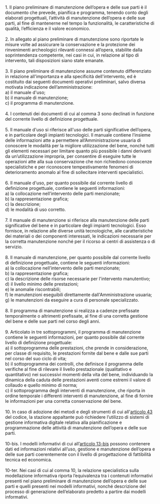 <ul style="list-style-type: none;">
    <li>
        1. Il piano preliminare di manutenzione dell’opera e delle sue parti è il documento che prevede, pianifica e programma, tenendo conto degli elaborati progettuali, l’attività di manutenzione dell’opera e delle sue parti, al fine di mantenerne nel tempo la funzionalità, le caratteristiche di qualità, l’efficienza e il valore economico.
    </li>
    <br>
    <li>    
        2. In allegato al piano preliminare di manutenzione sono riportate le misure volte ad assicurare la conservazione e la protezione dei rinvenimenti archeologici rilevanti connessi all’opera, stabilite dalla soprintendenza competente, nei casi in cui, in relazione al tipo di intervento, tali disposizioni siano state emanate.
    </li>
    <br>
    <li>
        3. Il piano preliminare di manutenzione assume contenuto differenziato in relazione all'importanza e alla specificità dell'intervento, ed è costituito dai seguenti documenti operativi preliminari, salvo diversa motivata indicazione dell’amministrazione:<br>a) il manuale d'uso;<br>b) il manuale di manutenzione;<br>c) il programma di manutenzione.
    </li>
    <br>
    <li>
        4. I contenuti dei documenti di cui al comma 3 sono declinati in funzione del corrente livello di definizione progettuale.
    </li>
    <br>
    <li>
        5. Il manuale d'uso si riferisce all'uso delle parti significative dell’opera, e in particolare degli impianti tecnologici. Il manuale contiene l’insieme delle informazioni atte a permettere all’Amministrazione usuaria di conoscere le modalità per la migliore utilizzazione del bene, nonché tutti gli elementi necessari per limitare quanto più possibile i danni derivanti da un’utilizzazione impropria, per consentire di eseguire tutte le operazioni atte alla sua conservazione che non richiedono conoscenze specialistiche e per riconoscere tempestivamente fenomeni di deterioramento anomalo al fine di sollecitare interventi specialistici.
    </li>
    <br>
    <li>
        6. Il manuale d'uso, per quanto possibile dal corrente livello di definizione progettuale, contiene le seguenti informazioni:<br>a) la collocazione nell’intervento delle parti menzionate;<br>b) la rappresentazione grafica;<br>c) la descrizione;<br>d) le modalità di uso corretto.
    </li>
    <br>
    <li>
        7. Il manuale di manutenzione si riferisce alla manutenzione delle parti significative del bene e in particolare degli impianti tecnologici. Esso fornisce, in relazione alle diverse unità tecnologiche, alle caratteristiche dei materiali o dei componenti interessati, le indicazioni necessarie per la corretta manutenzione nonché per il ricorso ai centri di assistenza o di servizio.
    </li>
    <br>
    <li>
        8. Il manuale di manutenzione, per quanto possibile dal corrente livello di definizione progettuale, contiene le seguenti informazioni:<br>a) la collocazione nell’intervento delle parti menzionate;<br>b) la rappresentazione grafica;<br>c) la descrizione delle risorse necessarie per l'intervento manutentivo;<br>d) il livello minimo delle prestazioni;<br>e) le anomalie riscontrabili;<br>f) le manutenzioni eseguibili direttamente dall'Amministrazione usuaria;<br>g) le manutenzioni da eseguire a cura di personale specializzato.
    </li>
    <br>
    <li>
        8. Il programma di manutenzione si realizza a cadenze prefissate temporalmente o altrimenti prefissate, al fine di una corretta gestione del bene e delle sue parti nel corso degli anni.
    </li>
    <br>
    <li>
        9. Articolato in tre sottoprogrammi, il programma di manutenzione contiene le seguenti informazioni, per quanto possibile dal corrente livello di definizione progettuale:<br>a) il sottoprogramma delle prestazioni, che prende in considerazione, per classe di requisito, le prestazioni fornite dal bene e dalle sue parti nel corso del suo ciclo di vita;<br>b) il sottoprogramma dei controlli, che definisce il programma delle verifiche al fine di rilevare il livello prestazionale (qualitativo e quantitativo) nei successivi momenti della vita del bene, individuando la dinamica della caduta delle prestazioni aventi come estremi il valore di collaudo e quello minimo di norma;<br>c) il sottoprogramma degli interventi di manutenzione, che riporta in ordine temporale i differenti interventi di manutenzione, al fine di fornire le informazioni per una corretta conservazione del bene.
    </li>
    <br>
    <li>
        10. In caso di adozione dei metodi e degli strumenti di cui all'<a href="/articolo-43/2">articolo 43</a> del codice, la stazione appaltante può richiedere l’utilizzo di sistemi di gestione informativa digitale relativa alla pianificazione e programmazione delle attività di manutenzione dell’opera e delle sue parti.
    </li>
    <br>
    <li>
        10-bis. I modelli informativi di cui all’<a href="/allegato-1.7-articolo-13bis/2">articolo 13-bis</a> possono contenere dati ed informazioni relativi all’uso, gestione e manutenzione dell’opera e delle sue parti coerentemente con il livello di progettazione di fattibilità tecnica ed economica. 
    </li>
    <br>
    <li>
        10-ter. Nei casi di cui al comma 10, la relazione specialistica sulla modellazione informativa riporta l’equivalenza tra i contenuti informativi presenti nel piano preliminare di manutenzione dell’opera e delle sue parti e quelli presenti nei modelli informativi, nonché descrizione del processo di generazione dell’elaborato predetto a partire dai modelli informativi.
    </li>
</ul>